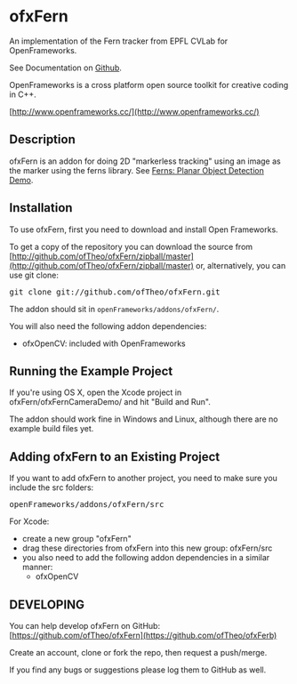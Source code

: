 ofxFern
===========

An implementation of the Fern tracker from EPFL CVLab for OpenFrameworks.

See Documentation on [Github](https://github.com/ofTheo/ofxFern).

OpenFrameworks is a cross platform open source toolkit for creative coding in C++.

[http://www.openframeworks.cc/](http://www.openframeworks.cc/)

Description
-----------

ofxFern is an addon for doing 2D "markerless tracking" using an image as the marker using the ferns library. See [Ferns: Planar Object Detection Demo](http://cvlab.epfl.ch/software/ferns/index.php).

Installation
------------

To use ofxFern, first you need to download and install Open Frameworks.

To get a copy of the repository you can download the source from [http://github.com/ofTheo/ofxFern/zipball/master](http://github.com/ofTheo/ofxFern/zipball/master) or, alternatively, you can use git clone:
<pre>
git clone git://github.com/ofTheo/ofxFern.git
</pre>

The addon should sit in `openFrameworks/addons/ofxFern/`.

You will also need the following addon dependencies:

* ofxOpenCV: included with OpenFrameworks

Running the Example Project
-------------------------------

If you're using OS X, open the Xcode project in ofxFern/ofxFernCameraDemo/ and hit "Build and Run".

The addon should work fine in Windows and Linux, although there are no example build files yet.

Adding ofxFern to an Existing Project
---------------------------------------

If you want to add ofxFern to another project, you need to make sure you include the src folders:
<pre>
openFrameworks/addons/ofxFern/src
</pre>

For Xcode:

* create a new group "ofxFern"
* drag these directories from ofxFern into this new group: ofxFern/src
* you also need to add the following addon dependencies in a similar manner:
	* ofxOpenCV

DEVELOPING
----------

You can help develop ofxFern on GitHub: [https://github.com/ofTheo/ofxFern](https://github.com/ofTheo/ofxFerb)

Create an account, clone or fork the repo, then request a push/merge.

If you find any bugs or suggestions please log them to GitHub as well.
